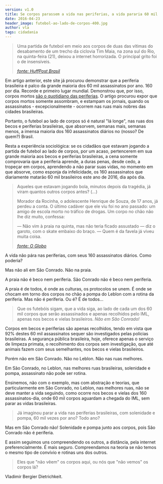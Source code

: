 ```yaml
---
version: v1.0
title: Se corpos parassem a vida nas periferias, a vida pararia 60 mil vezes por ano. Pode?
date: 2016-04-23
header_image: futebol-ao-lado-de-corpos-400.jpg
author: vla
tags: cidadania
---
```


> Uma partida de futebol em meio aos corpos de duas das vítimas do desabamento de um trecho da ciclovia Tim Maia, na zona sul do Rio, na quinta-feira (21), deixou a internet horrorizada. O principal grito foi o de insensíveis. 
>
>
> <cite>[fonte: HuffPost Brasil]</cite>

[fonte: HuffPost Brasil]:http://www.brasilpost.com.br/2016/04/22/futebol-desabamento-ciclo_n_9760594.html

Em artigo anterior, este site já procurou demonstrar que a periferia brasileira é palco da grande maioria dos 60 mil assassinatos por ano. 160 por dia. Recorde e primeiro lugar mundial. Demonstrou que, por isso, corpos mortos [são o quotidiano das periferias](http://mapadaseguranca.com/blog/2016/02/26/combater-o-inimigo.html). O artigo procurou expor que corpos mortos somente assombram, e estampam os jornais, quando os assassinatos - excepcionalmente - ocorrem nas ruas mais nobres das cidades brasileiras. 

Portanto, o futebol ao lado de corpos só é natural "lá longe", nas ruas dos becos e periferias brasileiras, que absorvem, semanas mais, semanas menos, a imensa maioria dos 160 assassinatos diários no (nosso? De quem?) Brasil.

Resta a experiência sociológica: se os cidadãos que estavam jogando a partida de futebol ao lado de corpos, por um acaso, pertencerem em sua grande maioria aos becos e periferias brasileiras, a cena somente comprovaria que a periferia aprende, a duras penas, desde cedo, a tropeçar em corpos, aprendendo a não parar suas vidas, no momento em que absorve, como esponja da infelicidade, os 160 assassinatos que diariamente matarão 60 mil brasileiros este ano de 2016, dia após dia. 


> Aqueles que estavam jogando bola, minutos depois da tragédia, já viram quantos outros corpos antes? (...)
>
> Morador da Rocinha, o adolescente Henrique de Souza, de 17 anos, já perdeu a conta. O último cadáver que ele viu foi no ano passado: um amigo de escola morto no tráfico de drogas. Um corpo no chão não lhe diz muito, confessa:
>
> — Não vim à praia na quinta, mas não teria ficado assustado — diz o garoto, com o skate embaixo do braço. — Quem é da favela já viveu muita coisa.
>
> <cite>[fonte: O Globo]</cite>

[fonte: O Globo]: http://oglobo.globo.com/rio/imagem-de-jovens-praticando-altinho-proximo-corpos-de-vitimas-de-queda-da-ciclovia-causa-perplexidade-19151022?utm_source=Facebook&utm_medium=Social&utm_campaign=O%20Globo

A vida não pára nas periferias, com seus 160 assassinatos diários. Como poderia? 

Mas não ali em São Conrado. Não na praia.

A praia não é beco nem periferia. São Conrado não é beco nem periferia.

A praia é de todos, é onde as culturas, os protocolos se unem. É onde se chocam em torno dos corpos no chão a pompa do Leblon com a rotina da periferia. Mas não é periferia. Ou é? É de todos...

> Que os futebóis sigam, que a vida siga, ao lado de cada um dos 60 mil corpos que serão assassinados e apenas recolhidos pelo IML, apenas nos becos e vielas brasileiros. *Não em São Conrado!* 

Corpos em becos e periferias são apenas recolhidos, tendo em vista que 92% destes 60 mil assassinatos sequer são investigados pelas polícias brasileiras. A segurança pública brasileira, hoje, oferece apenas o serviço de limpeza primata, o recolhimento dos corpos sem investigação, que até animais fazem com seus semelhantes, nos becos e vielas brasileiros.

Porém não em São Conrado. Não no Leblon. Não nas ruas melhores.

Em São Conrado, no Leblon, nas melhores ruas brasileiras, solenidade e pompa, assassinato não pode ser rotina.

Ensinemos, não com o exemplo, mas com abstração e teorias, que particularmente em São Conrado, no Leblon, nas melhores ruas, não se deve manter a vida seguindo, como ocorre nos becos e vielas dos 160 assassinatos-dia, onde 60 mil corpos aguardam a chegada do IML, sem parar as vidas brasileiras. 

> Já imaginou parar a vida nas periferias brasileiras, com solenidade e pompa, 60 mil vezes por ano? Todo ano?

Mas em São Conrado não! Solenidade e pompa junto aos corpos, pois São Conrado não é periferia.

E assim seguimos uns compreendendo os outros, a distância, pela internet preferencialmente. É mais seguro. Compreendamos na teoria se não temos o mesmo tipo de convívio e rotinas uns dos outros.

> Eles que "não vêem" os corpos aqui, ou nós que "não vemos" os corpos lá?

Vladimir Bergier Dietrichkeit.
